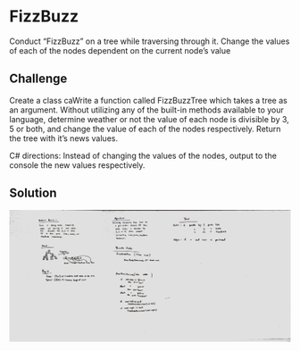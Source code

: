 # FizzBuzz
Conduct “FizzBuzz” on a tree while traversing through it. Change the values of each of the nodes dependent on the current node’s value

## Challenge
Create a class caWrite a function called FizzBuzzTree which takes a tree as an argument.
Without utilizing any of the built-in methods available to your language, determine weather or not the value of each node is divisible by 3, 5 or both, and change the value of each of the nodes respectively. Return the tree with it’s news values.

C# directions: Instead of changing the values of the nodes, output to the console the new values respectively.
 
## Solution
![White Board](https://github.com/chillbnel/Data-Structures-and-Algorithms/blob/master/assets/Challenge16.jpg)
